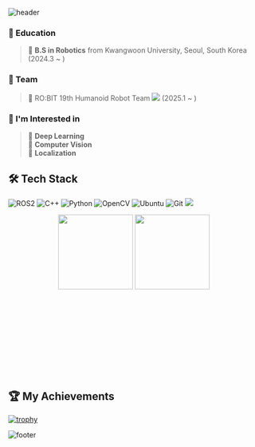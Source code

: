 <!-- kgh2005's ReadMe -->
![header](https://capsule-render.vercel.app/api?type=waving&color=gradient&height=170&section=header&text=KimGeunHyeong&fontSize=60&animation=fadeIn&fontAlignY=38&desc=Robotics&descAlignY=68&descAlign=72.8)

### 📖 Education
<!-- **I am studying at the Department of Robotics of Kwangwoon University.** -->
> 🏫 **B.S in Robotics** from Kwangwoon University, Seoul, South Korea (2024.3 ~ )

### 🌱 Team
> 💨 RO:BIT 19th Humanoid Robot Team <a href="[https://github.com/ROBIT-KOR-teamHumanoid](https://github.com/ROBIT-KOR-teamHumanoid)"><img src="https://img.shields.io/badge/Team RO:BIT_Humanoid-white?style=flat&logo=windowsterminal&logoColor=red"/></a> (2025.1 ~ )

### 💭 I'm Interested in   
> 🔎 **Deep Learning**<br>
> 🔎 **Computer Vision**<br>
> 🔎 **Localization**<br>

## 🛠 Tech Stack
![ROS2](https://img.shields.io/badge/ROS2-22314E?style=flat-square&logo=ros&logoColor=white)
![C++](https://img.shields.io/badge/-C++-00599C?style=flat-square&logo=c%2B%2B&logoColor=white)
![Python](https://img.shields.io/badge/-Python-3776AB?style=flat-square&logo=Python&logoColor=white)
![OpenCV](https://img.shields.io/badge/OpenCV-5C3EE8?style=flat-square&logo=opencv&logoColor=white)
![Ubuntu](https://img.shields.io/badge/Ubuntu-E95420?style=flat-square&logo=ubuntu&logoColor=white)
![Git](https://img.shields.io/badge/Git-F05032?style=flat-square&logo=git&logoColor=white)
<img src="https://img.shields.io/badge/HTML5-E34F26?style=flat-square&logo=html5&logoColor=white"/>



<div align="center" style="margin-bottom:200px">
    <img height=150px align="center" src="https://github-readme-stats.vercel.app/api?username=kgh2005&theme=radical&show_icons=true" />
    <img height=150px align="center" src="https://github-readme-stats.vercel.app/api/top-langs/?username=kgh2005&layout=compact&theme=radical" />
</div>

## 🏆 My Achievements

[![trophy](https://github-profile-trophy.vercel.app/?username=kgh2005&row=1&column=10&theme=monokai)](https://github.com/ryo-ma/github-profile-trophy)


![footer](https://capsule-render.vercel.app/api?type=waving&&color=gradient&height=80&section=footer&fontSize=90)
